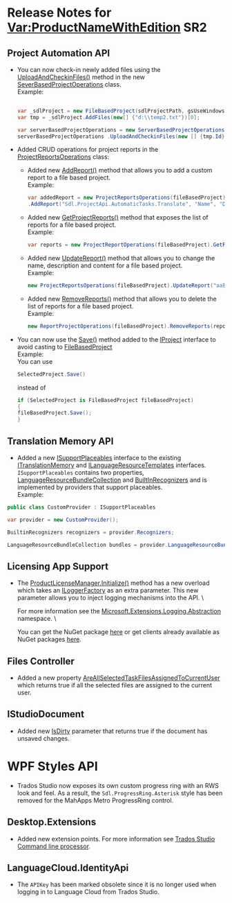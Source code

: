 Release Notes for <Var:ProductNameWithEdition> SR2
===================


## Project Automation API


* You can now check-in newly added files using the  [UploadAndCheckinFiles()](../../api/projectautomation/Sdl.ProjectAutomation.FileBased.ServerOperations.ServerBasedProjectOperations.yml#Sdl_ProjectAutomation_FileBased_ServerOperations_ServerBasedProjectOperations_UploadAndCheckinFiles_System_Guid___System_String_System_EventHandler_Sdl_ProjectAutomation_Core_ProgressEventArgs__) method in the new [SeverBasedProjectOperations](../../api/projectautomation/Sdl.ProjectAutomation.FileBased.ServerOperations.ServerBasedProjectOperations.yml) class.  \
 Example:
    ```cs
        
    var _sdlProject = new FileBasedProject(sdlProjectPath, gsUseWindowsAuthentication, gsUser, gsPassword);
    var tmp = _sdlProject.AddFiles(new[] {"d:\\temp2.txt"})[0];

    var serverBasedProjectOperations = new ServerBasedProjectOperations( _sdlProject);
    serverBasedProjectOperations .UploadAndCheckinFiles(new [] {tmp.Id}, "Temp", (sender, args) => { });
    ```


* Added CRUD operations for project reports in the [ProjectReportsOperations](api/projectautomation/Sdl.ProjectAutomation.FileBased.Reports.Operations.ProjectReportsOperations.yml) class:  
  - Added new [AddReport()](../../api/projectautomation/Sdl.ProjectAutomation.FileBased.Reports.Operations.ProjectReportsOperations.yml#Sdl_ProjectAutomation_FileBased_Reports_Operations_ProjectReportsOperations_AddReport_System_String_System_String_System_String_System_String_System_String_) method that allows you to add a custom report to a file based project. \
  Example:
    ```cs    
    var addedReport = new ProjectReportsOperations(fileBasedProject)
    .AddReport("Sdl.ProjectApi.AutomaticTasks.Translate", "Name", "Description", "de-De", "<xml></xml>");
    ```

  - Added new [GetProjectReports()](../../api/projectautomation/Sdl.ProjectAutomation.FileBased.Reports.Operations.ProjectReportsOperations.yml#Sdl_ProjectAutomation_FileBased_Reports_Operations_ProjectReportsOperations_AddReport_System_String_System_String_System_String_System_String_System_String_) method that exposes the list of reports for a file based project. \
    Example: 
    ```cs
    var reports = new ProjectReportOperations(fileBasedProject).GetProjectReports();
    ```
  - Added new [UpdateReport()](../../api/projectautomation/Sdl.ProjectAutomation.FileBased.Reports.Operations.ProjectReportsOperations.yml#Sdl_ProjectAutomation_FileBased_Reports_Operations_ProjectReportsOperations_UpdateReport_System_Guid_System_String_System_String_System_String_) method that allows you to change the name, description and content for a file based project. \
  Example:
    ```cs
    new ProjectReportsOperations(fileBasedProject).UpdateReport("aa84193b-fd88-439c-8293-4ad0f9cfa8ec", "Name", "Description", "<xml></xml>");
    ```
  - Added new [RemoveReports()](../../api/projectautomation/Sdl.ProjectAutomation.FileBased.Reports.Operations.ProjectReportsOperations.yml#Sdl_ProjectAutomation_FileBased_Reports_Operations_ProjectReportsOperations_RemoveReports_System_Collections_Generic_List_System_Guid__) method that allows you to delete the list of reports for a file based project. \
  Example:
    ```cs
    new ReportProjectOperations(fileBasedProject).RemoveReports(reports.Select(r => Guid.Parse(r.Id)).ToList());
    ```


* You can now use the [Save()](../../api/projectautomation/Sdl.ProjectAutomation.Core.IProject.yml#Sdl_ProjectAutomation_Core_IProject_Save) method added to the [IProject](../../api/projectautomation/Sdl.ProjectAutomation.Core.IProject.yml) interface to avoid casting to [FileBasedProject](../../api/projectautomation/Sdl.ProjectAutomation.FileBased.yml#filebasedproject)  
Example: \
    You can use 
    ```cs
    SelectedProject.Save()
    ```
    instead of 

    ```cs
    if (SelectedProject is FileBasedProject fileBasedProject)
    {
    fileBasedProject.Save();
    }
    ```


## Translation Memory API

* Added a new [ISupportPlaceables](../../api/translationmemory/Sdl.LanguagePlatform.TranslationMemoryApi.ISupportPlaceables.yml) interface to the existing [ITranslationMemory](../../api/translationmemory/Sdl.LanguagePlatform.TranslationMemoryApi.ISupportPlaceables.yml) and [ILanguageResourceTemplates](../../api/translationmemory/Sdl.LanguagePlatform.TranslationMemoryApi.ILanguageResourcesTemplate.yml)  interfaces. \
 `ISupportPlaceables` contains two properties, [LanguageResourceBundleCollection](../../api/translationmemory/Sdl.LanguagePlatform.TranslationMemoryApi.ISupportPlaceables.yml#Sdl_LanguagePlatform_TranslationMemoryApi_ISupportPlaceables_LanguageResourceBundles) and [BuiltInRecognizers](../../api/translationmemory/Sdl.LanguagePlatform.TranslationMemoryApi.ISupportPlaceables.yml#Sdl_LanguagePlatform_TranslationMemoryApi_ISupportPlaceables_Recognizers) and is implemented by providers that support placeables. \
 Example:
 ```cs
 public class CustomProvider : ISupportPlaceables

var provider = new CustomProvider();

BuiltinRecognizers recognizers = provider.Recognizers;

LanguageResourceBundleCollection bundles = provider.LanguageResourceBundles
 ```

## Licensing App Support

* The [ProductLicenseManager.Initialize()](../../api/integration/Sdl.Common.Licensing.AppSupport.ProductLicenseManager.yml#Sdl_Common_Licensing_AppSupport_ProductLicenseManager_Initialize_Sdl_Common_Licensing_AppSupport_Product_Microsoft_Extensions_Logging_ILoggerFactory_) method has a new overload which takes an [ILoggerFactory](https://docs.microsoft.com/en-us/dotnet/api/microsoft.extensions.logging.iloggerfactory?view=dotnet-plat-ext-5.0) as an extra parameter. This new parameter allows you to inject logging mechanisms into the API. \
  
  For more information see the [Microsoft.Extensions.Logging.Abstraction](https://docs.microsoft.com/en-us/dotnet/api/microsoft.extensions.logging.abstractions?view=dotnet-plat-ext-5.0) namespace. \

  You can get the NuGet package [here](https://www.nuget.org/packages/Microsoft.Extensions.Logging.Abstractions/) or get clients already available as NuGet packages [here](https://www.nuget.org/packages/NLog.Extensions.Logging/5.0.0-preview.1).

## Files Controller

* Added a new property [AreAllSelectedTaskFilesAssignedToCurrentUser]() which returns true if all the selected files are assigned to the current user.

## IStudioDocument

* Added new [IsDirty]() parameter that returns true if the document has unsaved changes.

# WPF Styles API

* Trados Studio now exposes its own custom progress ring with an RWS look and feel. As a result, the `Sdl.ProgressRing.Asterisk` style has been removed for the MahApps Metro ProgressRing control. 

## Desktop.Extensions 

* Added new extension points. For more information see [Trados Studio Command line processor](../../apiconcepts/integration/create_a_trados_studio_commandLineProcessor.md).
  
## LanguageCloud.IdentityApi

* The `APIKey` has been marked obsolete since it is no longer used when logging in to Language Cloud from Trados Studio.